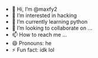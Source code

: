 - 👋 Hi, I’m @maxfy2
- 👀 I’m interested in hacking
- 🌱 I’m currently learning python
- 💞️ I’m looking to collaborate on ...
- 📫 How to reach me ...
- 😄 Pronouns: he
- ⚡ Fun fact: idk lol

<!---
maxfy2/maxfy2 is a ✨ special ✨ repository because its `README.md` (this file) appears on your GitHub profile.
You can click the Preview link to take a look at your changes.
--->
